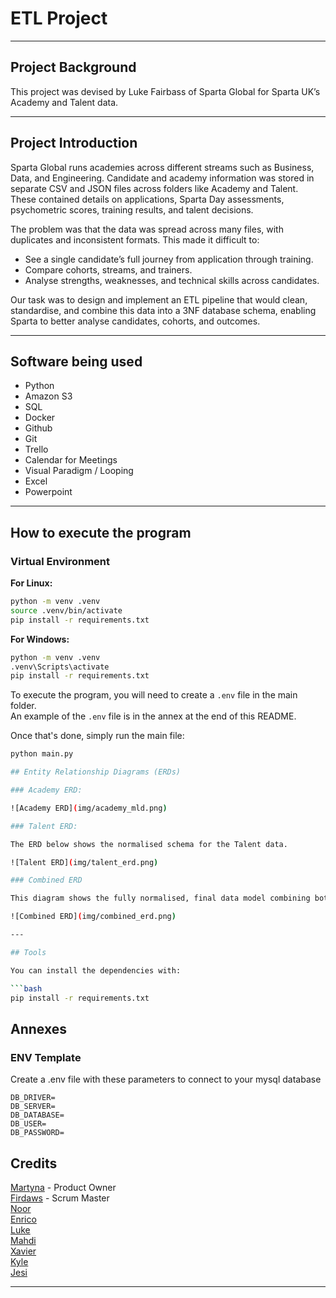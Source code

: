 # ETL Project

---

## Project Background

This project was devised by Luke Fairbass of Sparta Global for Sparta UK’s Academy and Talent data.

---

## Project Introduction

Sparta Global runs academies across different streams such as Business, Data, and Engineering. Candidate and academy information was stored in separate CSV and JSON files across folders like Academy and Talent. These contained details on applications, Sparta Day assessments, psychometric scores, training results, and talent decisions.

The problem was that the data was spread across many files, with duplicates and inconsistent formats. This made it difficult to:

- See a single candidate’s full journey from application through training.
- Compare cohorts, streams, and trainers.
- Analyse strengths, weaknesses, and technical skills across candidates.

Our task was to design and implement an ETL pipeline that would clean, standardise, and combine this data into a 3NF database schema, enabling Sparta to better analyse candidates, cohorts, and outcomes.

---

## Software being used

- Python
- Amazon S3
- SQL
- Docker
- Github
- Git
- Trello
- Calendar for Meetings
- Visual Paradigm / Looping
- Excel
- Powerpoint

---

## How to execute the program

### Virtual Environment

**For Linux:**

```bash
python -m venv .venv
source .venv/bin/activate
pip install -r requirements.txt
```

**For Windows:**

```bash
python -m venv .venv
.venv\Scripts\activate
pip install -r requirements.txt
```

To execute the program, you will need to create a `.env` file in the main folder.  
An example of the `.env` file is in the annex at the end of this README.

Once that's done, simply run the main file:

````bash
python main.py

## Entity Relationship Diagrams (ERDs)

### Academy ERD:

![Academy ERD](img/academy_mld.png)

### Talent ERD:

The ERD below shows the normalised schema for the Talent data.

![Talent ERD](img/talent_erd.png)

### Combined ERD

This diagram shows the fully normalised, final data model combining both the Talent and Academy sides of the pipeline.

![Combined ERD](img/combined_erd.png)

---

## Tools

You can install the dependencies with:

```bash
pip install -r requirements.txt
````

## Annexes

### ENV Template

Create a .env file with these parameters to connect to your mysql database

```
DB_DRIVER=
DB_SERVER=
DB_DATABASE=
DB_USER=
DB_PASSWORD=
```

## Credits

[Martyna]() - Product Owner <br>
[Firdaws](https://github.com/FirdawsYasmin) - Scrum Master <br>
[Noor](https://github.com/Hunzaa) <br>
[Enrico](https://github.com/EnricoEmanuelObeng) <br>
[Luke](https://github.com/LukeLondesbrough) <br>
[Mahdi]() <br>
[Xavier](https://github.com/xavierfrancis1981) <br>
[Kyle](https://github.com/kgodwinb44) <br>
[Jesi](https://github.com/11kainani) <br>

---
